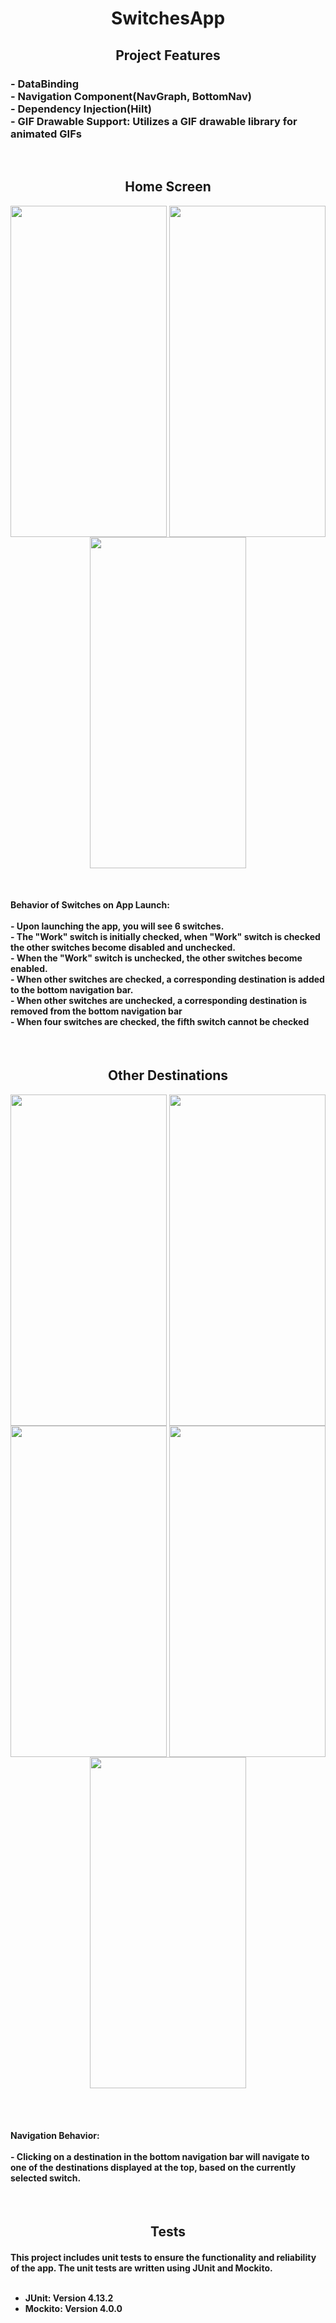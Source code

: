 <h1 align="center">
  SwitchesApp
</h1>

<h2 align="center">
  Project Features
</h2>

<h3 align="left">
  - DataBinding <br>
  - Navigation Component(NavGraph, BottomNav)<br>
  - Dependency Injection(Hilt)<br>
  - GIF Drawable Support: Utilizes a GIF drawable library for animated GIFs 
</h3><br>

<h2 align="center">
  Home Screen
</h2>

<p align="center">
  <img align="center" src="https://github.com/Ziyadxan06/SwitchesApp/blob/master/ScreenShots/homescreenSS2.jpeg" width="250px" height="530px">
  <img align="center" src="https://github.com/Ziyadxan06/SwitchesApp/blob/master/ScreenShots/homescreenSS.jpeg"  width="250px" height="530px">
  <img align="center" src="https://github.com/Ziyadxan06/SwitchesApp/blob/master/ScreenShots/homescreenSS3.jpeg"  width="250px" height="530px">
</p> 
<br>
<h4 aling="left">
  Behavior of Switches on App Launch: <br> <br>
  - Upon launching the app, you will see 6 switches. <br>
  - The "Work" switch is initially checked, when "Work" switch is checked the other switches become disabled and unchecked. <br>
  - When the "Work" switch is unchecked, the other switches become enabled. <br>
  - When other switches are checked, a corresponding destination is added to the bottom navigation bar.<br>
  - When other switches are unchecked, a corresponding destination is removed from the bottom navigation bar <br>
  - When four switches are checked, the fifth switch cannot be checked <br>
</h4> <br/>

<h2 align="center">
  Other Destinations
</h2>

<p align="center">
  <img align="center" src="https://github.com/Ziyadxan06/SwitchesApp/blob/master/ScreenShots/sacrificeSS.jpeg" width="250px" height="530px">
  <img align="center" src="https://github.com/Ziyadxan06/SwitchesApp/blob/master/ScreenShots/christmasSS.jpeg"  width="250px" height="530px">
  <img align="center" src="https://github.com/Ziyadxan06/SwitchesApp/blob/master/ScreenShots/novruzSS.jpeg"  width="250px" height="530px">
  <img align="center" src="https://github.com/Ziyadxan06/SwitchesApp/blob/master/ScreenShots/ramadanSS.jpeg"  width="250px" height="530px"> 
  <img align="center" src="https://github.com/Ziyadxan06/SwitchesApp/blob/master/ScreenShots/haloweenSS.jpeg"  width="250px" height="530px">
</p> 

<br><br>

<h4 align="left">
  Navigation Behavior: <br><br>
  - Clicking on a destination in the bottom navigation bar will navigate to one of the destinations displayed at the top, based on the currently selected switch.
</h4><br>

<h2 align="center">
  Tests
</h2>

<h4>
  This project includes unit tests to ensure the functionality and reliability of the app. The unit tests are written using JUnit and Mockito. <br><br>
  
  - JUnit: Version 4.13.2
  - Mockito: Version 4.0.0
</h4>

